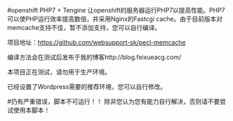#openshift PHP7 + Tengine
让openshift的服务器运行PHP7以提高性能。PHP7可以使PHP运行效率提高数倍，并采用Nginx的Fastcgi cache。由于目前版本对memcache支持不佳，暂不添加支持，您可以自行编译。

项目地址：https://github.com/websupport-sk/pecl-memcache

编译方法会在测试后发布于我的博客http://blog.feixueacg.com/

本项目正在测试，请勿用于生产环境。

已经设置了Wordpress需要的推荐环境，您可以自行修改。

#仍有严重错误，脚本不可运行！！
除非您认为您有能力自行解决，否则请不要尝试使用本脚本！
